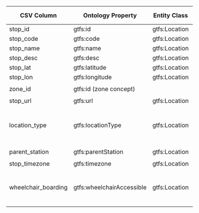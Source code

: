| CSV Column           | Ontology Property | Entity Class | Rel. Entity Class | Subject Generation    | Join Condition | Datatype | Function Name | Function Output |
| --- | --- | --- | --- | --- | --- | --- | --- | --- |
| stop_id | gtfs:id | gtfs:Location |  | `:Location/{stop_id}` |  | xsd:string |  |  |
| stop_code | gtfs:code | gtfs:Location |  |  |  | xsd:string |  |  |
| stop_name | gtfs:name | gtfs:Location |  |  |  | foaf:name | `@es`, `@en` |  |
| stop_desc | gtfs:desc | gtfs:Location |  |  |  | xsd:string | `@es`, `@en` |  |
| stop_lat | gtfs:latitude | gtfs:Location |  |  |  | geo:lat |  |  |
| stop_lon | gtfs:longitude | gtfs:Location |  |  |  | geo:long |  |  |
| zone_id | gtfs:id (zone concept) |  | gtfs:Zone | `:Zone/{zone_id}` | `stops.zone_id = zones.zone_id` | xsd:string |  |  |
| stop_url | gtfs:url | gtfs:Location |  |  |  | foaf:page |  |  |
| location_type | gtfs:locationType | gtfs:Location | skos:Concept |  |  | skos:Concept |  | `map_location_type()` `0=stop`, `1=station`, `2=entrance-exit`, `3=generic-node`, `4=boarding-area` → URIs from location-type SKOS |
| parent_station | gtfs:parentStation | gtfs:Location | gtfs:Station |  | `stops.parent_station = stations.stop_id` | URI |  |  |
| stop_timezone | gtfs:timezone | gtfs:Location |  |  |  | xsd:string |  |  |
| wheelchair_boarding | gtfs:wheelchairAccessible | gtfs:Location | skos:Concept |  |  | skos:Concept |  | `map_wheelchair_accessible()` `0=no-information`, `1=accessible`, `2=inaccessible` → URIs from wheelchair-accessible SKOS |
